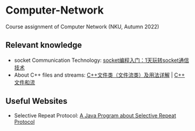 # Computer-Network
Course assignment of Computer Network (NKU, Autumn 2022)

## Relevant knowledge
- socket Communication Technology: [socket编程入门：1天玩转socket通信技术](http://c.biancheng.net/socket/)
- About C++ files and streams: [C++文件类（文件流类）及用法详解](http://c.biancheng.net/view/7591.html) | [C++ 文件和流](https://www.runoob.com/cplusplus/cpp-files-streams.html)

## Useful Websites
- Selective Repeat Protocol: [A Java Program about Selective Repeat Protocol](https://media.pearsoncmg.com/ph/esm/ecs_kurose_compnetwork_8/cw/content/interactiveanimations/selective-repeat-protocol/index.html)
